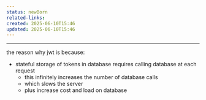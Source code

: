 ```yaml
---
status: newBorn
related-links: 
created: 2025-06-10T15:46
updated: 2025-06-10T15:46
---
```

---

the reason why jwt is because:
- stateful storage of tokens in database requires calling database at each request
	- this infinitely increases the number of database calls
	- which slows the server
	- plus increase cost and load on database

